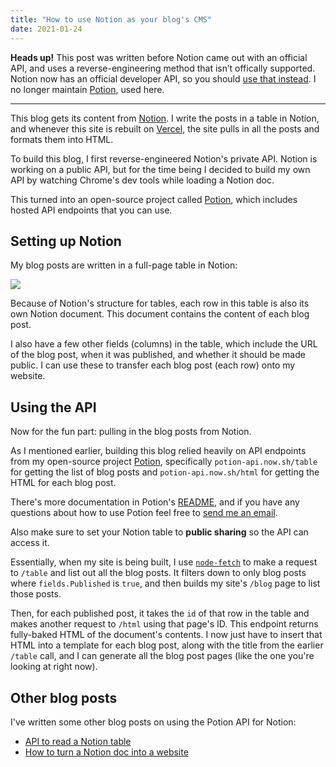 ```yaml
---
title: "How to use Notion as your blog's CMS"
date: 2021-01-24
---
```


**Heads up!** This post was written before Notion came out with an official API, and uses a reverse-engineering method that isn’t offically supported. Notion now has an official developer API, so you should [use that instead](https://developers.notion.com). I no longer maintain [Potion](https://github.com/benborgers/potion), used here.

---

This blog gets its content from [Notion](https://www.notion.so/product). I write the posts in a table in Notion, and whenever this site is rebuilt on [Vercel](https://vercel.com), the site pulls in all the posts and formats them into HTML.

To build this blog, I first reverse-engineered Notion's private API. Notion is working on a public API, but for the time being I decided to build my own API by watching Chrome's dev tools while loading a Notion doc.

This turned into an open-source project called [Potion](https://github.com/benborgers/potion), which includes hosted API endpoints that you can use.

## Setting up Notion

My blog posts are written in a full-page table in Notion:

![](https://user-images.githubusercontent.com/30215449/105618741-caa35700-5db8-11eb-8fe9-0b0710fbd16f.png)

Because of Notion's structure for tables, each row in this table is also its own Notion document. This document contains the content of each blog post.

I also have a few other fields (columns) in the table, which include the URL of the blog post, when it was published, and whether it should be made public. I can use these to transfer each blog post (each row) onto my website.

## Using the API

Now for the fun part: pulling in the blog posts from Notion.

As I mentioned earlier, building this blog relied heavily on API endpoints from my open-source project [Potion](https://github.com/benborgers/potion), specifically `potion-api.now.sh/table` for getting the list of blog posts and `potion-api.now.sh/html` for getting the HTML for each blog post.

There's more documentation in Potion's [README](https://github.com/benborgers/potion/blob/master/README.md), and if you have any questions about how to use Potion feel free to [send me an email](mailto:benborgers@hey.com).

Also make sure to set your Notion table to **public sharing** so the API can access it.

Essentially, when my site is being built, I use [`node-fetch`](https://npm.im/node-fetch) to make a request to `/table` and list out all the blog posts. It filters down to only blog posts where `fields.Published` is `true`, and then builds my site's `/blog` page to list those posts.

Then, for each published post, it takes the `id` of that row in the table and makes another request to `/html` using that page's ID. This endpoint returns fully-baked HTML of the document's contents. I now just have to insert that HTML into a template for each blog post, along with the title from the earlier `/table` call, and I can generate all the blog post pages (like the one you're looking at right now).

## Other blog posts

I've written some other blog posts on using the Potion API for Notion:

* [API to read a Notion table](/posts/notion-table)
* [How to turn a Notion doc into a website](/posts/notion-to-website)
